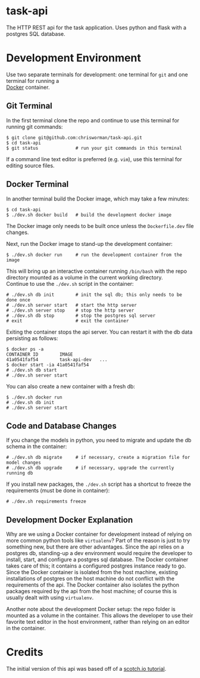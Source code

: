 # task-api
The HTTP REST api for the task application.  Uses python and flask with a
postgres SQL database.

# Development Environment
Use two separate terminals for development: one terminal for `git` and one
terminal for running a  
[Docker](https://store.docker.com/search?type=edition&offering=community)
container.

## Git Terminal
In the first terminal clone the repo and continue to use this terminal for
running git commands:
```
$ git clone git@github.com:chrisworman/task-api.git
$ cd task-api
$ git status              # run your git commands in this terminal
```
If a command line text editor is preferred (e.g. `vim`), use this terminal
for editing source files.

## Docker Terminal
In another terminal build the Docker image, which may take a few minutes:
```
$ cd task-api
$ ./dev.sh docker build   # build the development docker image
```
The Docker image only needs to be built once unless the `Dockerfile.dev`
file changes.

Next, run the Docker image to stand-up the development container:
```
$ ./dev.sh docker run     # run the development container from the image
```

This will bring up an interactive container running `/bin/bash` with the repo
directory mounted as a volume in the current working directory.  
Continue to use the `./dev.sh` script in the container:
```
# ./dev.sh db init        # init the sql db; this only needs to be done once
# ./dev.sh server start   # start the http server
# ./dev.sh server stop    # stop the http server
# ./dev.sh db stop        # stop the postgres sql server
# exit                    # exit the container
```

Exiting the container stops the api server.  You can restart it with the db
data persisting as follows:
```
$ docker ps -a
CONTAINER ID        IMAGE               
41a0541faf54        task-api-dev   ...
$ docker start -ia 41a0541faf54
# ./dev.sh db start
# ./dev.sh server start
```

You can also create a new container with a fresh db:
```
$ ./dev.sh docker run
# ./dev.sh db init
# ./dev.sh server start
```

## Code and Database Changes
If you change the models in python, you need to migrate and update the
db schema in the container:
```
# ./dev.sh db migrate     # if necessary, create a migration file for model changes
# ./dev.sh db upgrade     # if necessary, upgrade the currently running db
```

If you install new packages, the `./dev.sh` script has a shortcut to freeze the
requirements (must be done in container):
```
# ./dev.sh requirements freeze
```

## Development Docker Explanation
Why are we using a Docker container for development instead of relying on more
common python tools like `virtualenv`?  Part of the reason is just to try
something new, but there are other advantages.  Since the api relies on a
postgres db, standing-up a dev environment would require the developer to
install, start, and configure a postgres sql database.  The Docker container
takes care of this; it contains a configured postgres instance ready to go.
Since the Docker container is isolated from the host machine, existing
installations of postgres on the host machine do not conflict with the
requirements of the api. The Docker container also isolates the python packages
required by the api from the host machine; of course this is usually dealt with
using `virtualenv`.

Another note about the development Docker setup: the repo folder is mounted as
a volume in the container.  This allows the developer to use their favorite
text editor in the host environment, rather than relying on an editor in the
container.

# Credits
The initial version of this api was based off of a
[scotch.io tutorial](https://scotch.io/tutorials/build-a-restful-api-with-flask-the-tdd-way).
